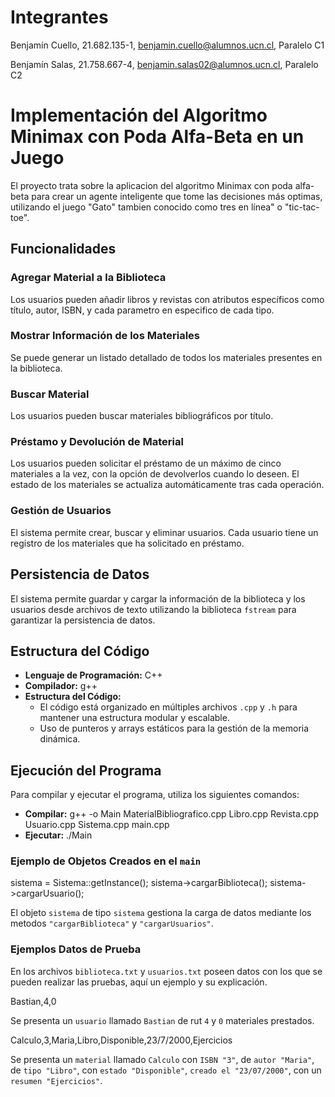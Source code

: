 # Integrantes
Benjamín Cuello, 21.682.135-1, benjamin.cuello@alumnos.ucn.cl, Paralelo C1 

Benjamín Salas, 21.758.667-4, benjamin.salas02@alumnos.ucn.cl, Paralelo C2
# Implementación del Algoritmo Minimax con Poda Alfa-Beta en un Juego

El proyecto trata sobre la aplicacion del algoritmo Minimax con poda alfa-beta para crear un agente inteligente que tome las decisiones más optimas, utilizando el juego "Gato" tambien conocido como tres en línea" o "tic-tac-toe".

## Funcionalidades

### Agregar Material a la Biblioteca
Los usuarios pueden añadir libros y revistas con atributos específicos como título, autor, ISBN, y cada parametro en especifico de cada tipo.

### Mostrar Información de los Materiales
Se puede generar un listado detallado de todos los materiales presentes en la biblioteca.

### Buscar Material
Los usuarios pueden buscar materiales bibliográficos por título.

### Préstamo y Devolución de Material
Los usuarios pueden solicitar el préstamo de un máximo de cinco materiales a la vez, con la opción de devolverlos cuando lo deseen. El estado de los materiales se actualiza automáticamente tras cada operación.

### Gestión de Usuarios
El sistema permite crear, buscar y eliminar usuarios. Cada usuario tiene un registro de los materiales que ha solicitado en préstamo.

## Persistencia de Datos

El sistema permite guardar y cargar la información de la biblioteca y los usuarios desde archivos de texto utilizando la biblioteca `fstream` para garantizar la persistencia de datos.

## Estructura del Código

- **Lenguaje de Programación:** C++
- **Compilador:** g++
- **Estructura del Código:**
    - El código está organizado en múltiples archivos `.cpp` y `.h` para mantener una estructura modular y escalable.
    - Uso de punteros y arrays estáticos para la gestión de la memoria dinámica.

## Ejecución del Programa

Para compilar y ejecutar el programa, utiliza los siguientes comandos:

- **Compilar:** g++ -o Main MaterialBibliografico.cpp Libro.cpp Revista.cpp Usuario.cpp Sistema.cpp main.cpp
- **Ejecutar:** ./Main

### Ejemplo de Objetos Creados en el `main`

sistema = Sistema::getInstance(); sistema->cargarBiblioteca(); sistema->cargarUsuario();


El objeto `sistema` de tipo `sistema` gestiona la carga de datos mediante los metodos `"cargarBiblioteca"` y `"cargarUsuarios"`.

### Ejemplos Datos de Prueba

En los archivos `biblioteca.txt` y `usuarios.txt` poseen datos con los que se pueden realizar las pruebas, aquí un ejemplo y su explicación.

Bastian,4,0

Se presenta un `usuario` llamado `Bastian` de rut `4` y `0` materiales prestados.

Calculo,3,Maria,Libro,Disponible,23/7/2000,Ejercicios

Se presenta un `material` llamado `Calculo` con `ISBN "3"`, de `autor "Maria"`, de `tipo "Libro"`, con `estado "Disponible"`, `creado el "23/07/2000"`, con un `resumen "Ejercicios"`.
